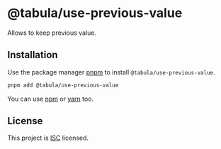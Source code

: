 # @tabula/use-previous-value

Allows to keep previous value.

## Installation

Use the package manager [pnpm](https://pnpm.io) to install `@tabula/use-previous-value`.

```bash
pnpm add @tabula/use-previous-value
```

You can use [npm](https://npmjs.com) or [yarn](https://yarnpkg.com) too.

## License

This project is [ISC](https://choosealicense.com/licenses/isc/) licensed.
